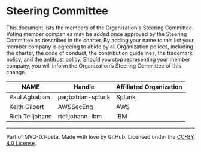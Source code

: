 # Steering Committee

This document lists the members of the Organization's Steering Committee. Voting member companies may be added once approved by the Steering Committee as described in the charter. By adding your name to this list your member company is agreeing to abide by all Organization polices, including the charter, the code of conduct, the contribution guidelines, the trademark policy, and the antitrust policy. Should you stop representing your member company, you will inform the Organization’s Steering Committee of this change. 

| **NAME** | **Handle** | **Affiliated Organization** |
| --- | --- | --- |
|  Paul Agbabian | pagbabian-splunk | Splunk |
|  Keith Gilbert | AWSSecEng | AWS |
|  Rich Telljohann |  rtelljohann-ibm | IBM

---
Part of MVG-0.1-beta.
Made with love by GitHub. Licensed under the [CC-BY 4.0 License](https://creativecommons.org/licenses/by-sa/4.0/).
